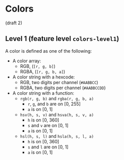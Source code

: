 # Colors
(draft 2)

## Level 1 (feature level `colors-level1`)
A color is defined as one of the following:
- A color array:
	- RGB, (`[r, g, b]`)
	- RGBA, (`[r, g, b, a]`)
- A color string with a hexcode:
	- RGB, two digits per channel (`#AABBCC`)
	- RGBA, two digits per channel (`#AABBCCDD`)
- A color string with a function:
	- `rgb(r, g, b)` and `rgba(r, g, b, a)`
		- `r`, `g`, and `b` are on [0, 255]
		- `a` is on [0, 1]
	- `hsv(h, s, v)` and `hsva(h, s, v, a)`
		- `h` is on [0, 360]
		- `s` and `v` are on [0, 1]
		- `a` is on [0, 1]
	- `hsl(h, s, l)` and `hsla(h, s, l, a)`
		- `h` is on [0, 360]
		- `s` and `l` are on [0, 1]
		- `a` is on [0, 1]